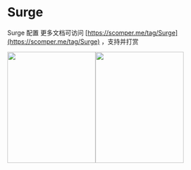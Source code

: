 # Surge
Surge 配置
更多文档可访问 [https://scomper.me/tag/Surge](https://scomper.me/tag/Surge)
，支持并打赏 

<img width=200 height=252 src="https://scomper.me/_image/QRPayment-weixin.png" /><img width=200 height=252 src="https://scomper.me/_image/QRPayment-Alipay.png" />
